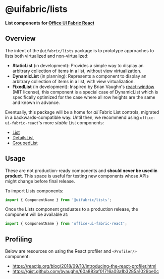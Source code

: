 # @uifabric/lists

**List components for [Office UI Fabric React](https://dev.microsoft.com/fabric)**

## Overview

The intent of the `@uifabric/lists` package is to prototype approaches to lists both virtualized and non-virtualized:

- **StaticList** (in development): Provides a simple way to display an arbitrary collection of items in a list, without view virtualization.
- **DynamicList** (in planning): Represents a component to display an arbitrary collection of items in a list, with view virtualization.
- **FixedList** (in development): Inspired by Brian Vaughn's [react-window](https://github.com/bvaughn/react-window) (MIT license), this component is a special case of DynamicList which is specifically optimized for the case where all row heights are the same and known in advance.

Eventually, this package will be a home for _all_ Fabric List controls, migrated in a backwards-compatible way. Until then, we recommend using `office-ui-fabric-react`'s more _stable_ List components:

- [List](https://developer.microsoft.com/en-us/fabric#/controls/web/list)
- [DetailsList](https://developer.microsoft.com/en-us/fabric#/controls/web/detailslist)
- [GroupedList](https://developer.microsoft.com/en-us/fabric#/controls/web/groupedlist)

## Usage

These are not production-ready components and **should never be used in product**. This space is useful for testing new components whose APIs might change before final release.

To import Lists components:

```js
import { ComponentName } from '@uifabric/lists';
```

Once the Lists component graduates to a production release, the component will be available at:

```js
import { ComponentName } from 'office-ui-fabric-react';
```

## Profiling

Below are resources on using the React profiler and `<Profiler/>` component:

- https://reactjs.org/blog/2018/09/10/introducing-the-react-profiler.html
- https://gist.github.com/bvaughn/60a883af01716a03a1b3285a1029be0c
